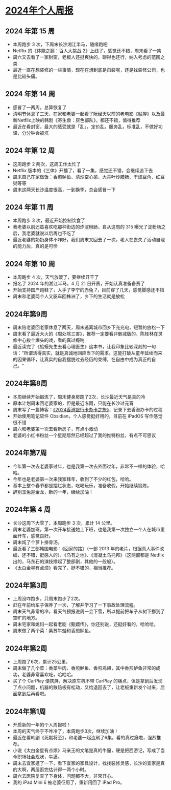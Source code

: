 # [2024年个人周报](https://github.com/superleeyom/blog/issues/57)

## 2024 年第 15 周

- 本周跑步 3 次，下周末长沙湘江半马，随缘跑吧
- Netflix 的《体能之巅：百人大挑战 2》上线了，感觉还不错，周末看了一集
- 周六又去看了一家封窗，老板人还挺爽快的，聊得也还行，纳入考虑的范围之类
- 最近一直在想装修的一些事情，现在在想到底是自装呢，还是找装修公司，也是比较头痛。

## 2024 年第 14 周

- 感冒了一两周，总算恢复了
- 清明节休息了三天，在家和老婆一起看了阮经天以前的老电影《艋舺》以及最新Netflix上映的韩剧《寄生兽：灰色部队》，都还不错，值得推荐
- 最近在看封窗，最大的感受就是「乱」，定价乱，服务乱，标准乱，不做好功课，分分钟会被坑

## 2024 年第 12 周

- 这周跑步 2 两次，这周工作太忙了
- Netflix 版本的《三体》开播了，看了一集，感觉还不错，会继续追下去
- 周末自己在家做饭：香煎鲈鱼、清炒空心菜、大蒜叶炒腊肠、干煸豆角、红豆粥等等
- 周末这两天长沙温度很高，一到换季，总会感冒一下

## 2024 年第 11 周

- 本周跑步 3 次，最近开始控制饮食了
- 我老婆以前还蛮喜欢吃那种街边的炸淀粉肠，自从这周的 315 曝光了淀粉肠之后，我老婆就说以后再也不吃了
- 最近老婆的奶奶身体不咋好，我们周末又回去了一次，老人在丧失了活动自理的能力后，真的是可怜
## 2024 年第 10 周
- 本周跑步 4 次，天气放暖了，要继续开干了
- 报名了 2024 年的湘江半马，4 月 21 日开赛，开始认真准备备赛了
- 开始支持国产跑鞋了，入手了李宁的赤兔 7，目前穿了几天，感觉脚感还不错
- 周末和老婆两个人又驱车回株洲了，乡下的生活就是放松

## 2024年第9周
- 周末陪老婆回老家休息了两天，周末逃离城市回乡下充充电，短暂的放松一下
- 周末看了最近大火的《周处除三害》，推荐一定要看非删减版的，陈桂林在灵修中心挨个爆头的戏，看的真过瘾呐
- 最近读完了《蛤蟆先生去看心理医生》这本书，让我印象比较深刻的一句话：”所谓活得真实，就是真诚地回应当下的需求。这能打破从童年延续而来的因果循环，让真实的自我摆脱过去经历的束缚，在自由中成为真正的自己。“

## 2024年第8周
- 本周继续开始锻炼了，周末健身房跑了2次，长沙最近天气是真的冷
- 原本计划周末回老婆家的，但是最近冻雨，只能在长沙过元宵
- 周末写了一篇博客：[《2024香港银行卡办卡之旅》](https://github.com/superleeyom/blog/issues/58)，记录下去香港办卡的过程
- 开始使用笔记软件 Obsidian，个人感觉挺好用的，目前在 iPadOS 写作感觉很不错
- 周六和老婆第一次去看新房子，有点小激动
- 老婆的小红书粉丝一个星期居然已经超过了我的推特粉丝，有点不可思议

## 2024年第7周
- 今年第一次去老婆家过年，也是我第一次去外面过年，非常不一样的体验，哈哈。
- 今年也是老婆第一次来我家拜年，收到了不少的红包，哈哈。
- 基本上整个春节都是摆烂状态，吃喝玩乐，准备收假，开始继续锻炼。
- 辞别玉兔迎金龙，新的一年，继续加油！


## 2024年第 4 周
- 长沙这周下大雪了，本周跑步 3 次，累计 14 公里。
- 周末老婆加班，第一次开车接送她上下班，也是我第一次独立一个人在城市里面开车，感觉良好。
- 周末炖了个萝卜排骨汤。
- 最近看了三部韩国电影：《回家的路》（一部 2013 年的老片，根据真人事件改编，还不错，挺感人的）、《乌有之地》、《混凝土乌托邦》（这两部都是 Netflix 出的，马东石的演技撑起了整部剧，其他的一般般）。
- 《太白金星有点烦》看完了，挺不错的，相当推荐。

## 2024年第3周
- 上周没咋跑步，只周末跑步了2次。
- 赶在年前给车子保养了一次，了解并学习了一下事故处理流程。
- 周末天气非常的冷，看天气预报说周一会下雪，所以提前把车子从树下挪到了空旷的地方。
- 周末宅家和媳妇一起看老剧《甄嬛传》，你还别说，还挺好看的，哈哈哈。
- 周末做了两个菜：紫苏牛蛙和香煎鲈鱼。

## 2024年第2周
- 上周跑了6次，累计25公里。
- 周末做了几个菜：香菜牛肉、香煎鲈鱼、香煎鸡翅，其中香煎鲈鱼非常的成功，老婆非常喜欢吃，哈哈哈。
- 买了个 CarPlay 便携屏，解决原车机不带 CarPlay 的痛点，但是拿到后发现了点小问题，机器的散热板有松动，又给退回去了，让老板重新发个过来，后面拿到后再看吧。


## 2024年第1周
- 开启新的一年的个人周报啦！
- 本周的天气终于不咋冷了，本周跑步3次，继续加油！
- 最近在看韩剧《死期将至》，和老婆一起连刷了6集，看的真过瘾啦，强烈推荐。
- 小说《太白金星有点烦》马亲王的文笔是真的牛逼，硬是把西游记，写成了当今职场社会现状，牛逼。
- 周末去宜家逛了一下，看下宜家的家具设计，找找装修灵感，长沙的宜家是真的大啊，两层逛完估计得一两个小时。
- 周六去医院复查了下身体，问题都不大，非常开心。
- 我的 iPad Mini 6 被老婆征用了，重新用回了 iPad Pro。